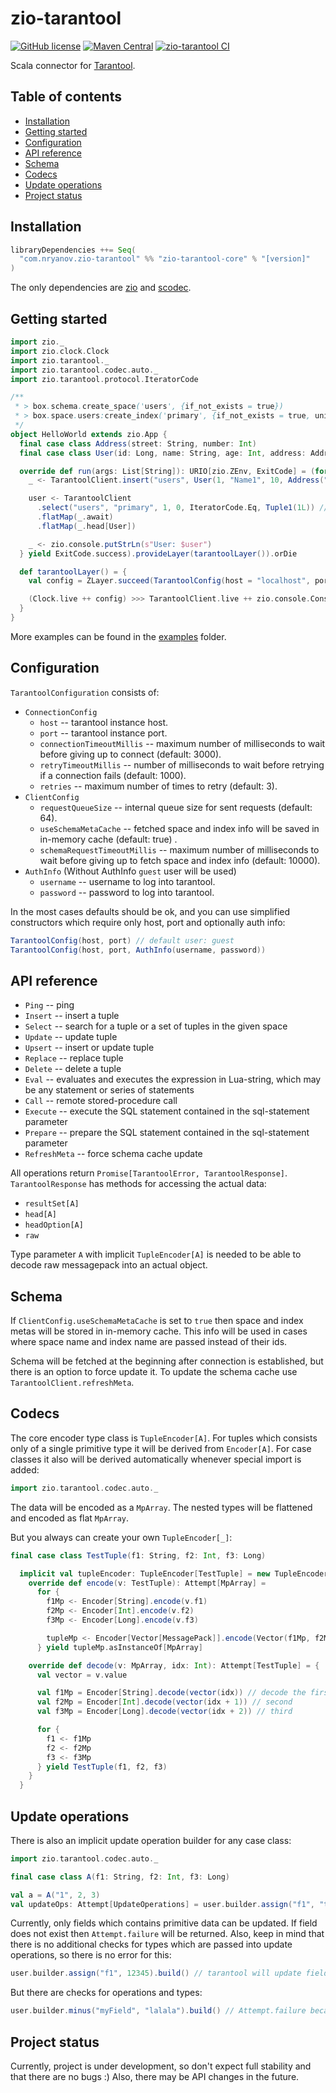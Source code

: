# zio-tarantool
[![GitHub license](https://img.shields.io/github/license/nryanov/zio-tarantool)](https://github.com/nryanov/zio-tarantool/blob/master/LICENSE)
[![Maven Central](https://maven-badges.herokuapp.com/maven-central/com.nryanov.zio-tarantool/zio-tarantool-core_2.13/badge.svg)](https://maven-badges.herokuapp.com/maven-central/com.nryanov.zio-tarantool/zio-tarantool-core_2.13)
[![zio-tarantool CI](https://github.com/nryanov/zio-tarantool/actions/workflows/scala.yml/badge.svg?branch=master)](https://github.com/nryanov/zio-tarantool/actions/workflows/scala.yml)

Scala connector for [Tarantool](https://www.tarantool.io/).

## Table of contents
* [Installation](#installation)
* [Getting started](#getting-started)
* [Configuration](#configuration)
* [API reference](#api-reference)
* [Schema](#schema)
* [Codecs](#codecs)
* [Update operations](#update-operations)
* [Project status](#project-status)

## Installation
```sbt
libraryDependencies ++= Seq(
  "com.nryanov.zio-tarantool" %% "zio-tarantool-core" % "[version]" 
)
```

The only dependencies are [zio](https://github.com/zio/zio) and [scodec](https://github.com/scodec/scodec).

## Getting started
```scala
import zio._
import zio.clock.Clock
import zio.tarantool._
import zio.tarantool.codec.auto._
import zio.tarantool.protocol.IteratorCode

/**
 * > box.schema.create_space('users', {if_not_exists = true})
 * > box.space.users:create_index('primary', {if_not_exists = true, unique = true, parts = {1, 'number'} })
 */
object HelloWorld extends zio.App {
  final case class Address(street: String, number: Int)
  final case class User(id: Long, name: String, age: Int, address: Address)

  override def run(args: List[String]): URIO[zio.ZEnv, ExitCode] = (for {
    _ <- TarantoolClient.insert("users", User(1, "Name1", 10, Address("street1", 1)))

    user <- TarantoolClient
      .select("users", "primary", 1, 0, IteratorCode.Eq, Tuple1(1L)) // response is Promise[TarantoolError, TarantoolResponse]
      .flatMap(_.await)
      .flatMap(_.head[User])

    _ <- zio.console.putStrLn(s"User: $user")
  } yield ExitCode.success).provideLayer(tarantoolLayer()).orDie

  def tarantoolLayer() = {
    val config = ZLayer.succeed(TarantoolConfig(host = "localhost", port = 3301))

    (Clock.live ++ config) >>> TarantoolClient.live ++ zio.console.Console.live
  }
}
```

More examples can be found in the [examples](examples/) folder.

## Configuration
`TarantoolConfiguration` consists of:
- `ConnectionConfig`
    - `host` -- tarantool instance host.
    - `port` -- tarantool instance port.
    - `connectionTimeoutMillis` -- maximum number of milliseconds to wait before giving up to connect (default: 3000).
    - `retryTimeoutMillis` -- number of milliseconds to wait before retrying if a connection fails (default: 1000).
    - `retries` -- maximum number of times to retry (default: 3).
- `ClientConfig`
    - `requestQueueSize` -- internal queue size for sent requests (default: 64).
    - `useSchemaMetaCache` -- fetched space and index info will be saved in in-memory cache (default: true) .
    - `schemaRequestTimeoutMillis` -- maximum number of milliseconds to wait before giving up to fetch space and index info (default: 10000).
- `AuthInfo` (Without AuthInfo `guest` user will be used)
    - `username` -- username to log into tarantool.
    - `password` -- password to log into tarantool.

In the most cases defaults should be ok, and you can use simplified constructors which require only host, port and optionally auth info:
```scala
TarantoolConfig(host, port) // default user: guest
TarantoolConfig(host, port, AuthInfo(username, password))
```

## API reference
- `Ping` -- ping
- `Insert` -- insert a tuple
- `Select` -- search for a tuple or a set of tuples in the given space
- `Update` -- update tuple
- `Upsert` -- insert or update tuple
- `Replace` -- replace tuple
- `Delete` -- delete a tuple
- `Eval` -- evaluates and executes the expression in Lua-string, which may be any statement or series of statements
- `Call` -- remote stored-procedure call
- `Execute` -- execute the SQL statement contained in the sql-statement parameter
- `Prepare` -- prepare the SQL statement contained in the sql-statement parameter
- `RefreshMeta` -- force schema cache update

All operations return `Promise[TarantoolError, TarantoolResponse]`. `TarantoolResponse` has methods for accessing the actual data:
- `resultSet[A]`
- `head[A]`
- `headOption[A]`
- `raw`

Type parameter `A` with implicit `TupleEncoder[A]` is needed to be able to decode raw messagepack into an actual object.

## Schema
If `ClientConfig.useSchemaMetaCache` is set to `true` then space and index metas will be stored in in-memory cache.
This info will be used in cases where space name and index name are passed instead of their ids. 

Schema will be fetched at the beginning after connection is established, but there is an option to force update it.
To update the schema cache use `TarantoolClient.refreshMeta`.

## Codecs
The core encoder type class is `TupleEncoder[A]`. 
For tuples which consists only of a single primitive type it will be derived from `Encoder[A]`.
For case classes it also will be derived automatically whenever special import is added:
```scala
import zio.tarantool.codec.auto._
```

The data will be encoded as a `MpArray`. The nested types will be flattened and encoded as flat `MpArray`.

But you always can create your own `TupleEncoder[_]`:
```scala
final case class TestTuple(f1: String, f2: Int, f3: Long)

  implicit val tupleEncoder: TupleEncoder[TestTuple] = new TupleEncoder[TestTuple] {
    override def encode(v: TestTuple): Attempt[MpArray] =
      for {
        f1Mp <- Encoder[String].encode(v.f1)
        f2Mp <- Encoder[Int].encode(v.f2)
        f3Mp <- Encoder[Long].encode(v.f3)

        tupleMp <- Encoder[Vector[MessagePack]].encode(Vector(f1Mp, f2Mp, f3Mp))
      } yield tupleMp.asInstanceOf[MpArray]

    override def decode(v: MpArray, idx: Int): Attempt[TestTuple] = {
      val vector = v.value

      val f1Mp = Encoder[String].decode(vector(idx)) // decode the first field
      val f2Mp = Encoder[Int].decode(vector(idx + 1)) // second
      val f3Mp = Encoder[Long].decode(vector(idx + 2)) // third

      for {
        f1 <- f1Mp
        f2 <- f2Mp
        f3 <- f3Mp
      } yield TestTuple(f1, f2, f3)
    }
  }
``` 

## Update operations
There is also an implicit update operation builder for any case class:

```scala
import zio.tarantool.codec.auto._

final case class A(f1: String, f2: Int, f3: Long)

val a = A("1", 2, 3)
val updateOps: Attempt[UpdateOperations] = user.builder.assign("f1", "test").plus("f2", 5).build()
```

Currently, only fields which contains primitive data can be updated. If field does not exist then `Attempt.failure` will be returned.
Also, keep in mind that there is no additional checks for types which are passed into update operations, so there is no error for this:
```scala
user.builder.assign("f1", 12345).build() // tarantool will update field f1 and set value to 12345 
```
But there are checks for operations and types:
```scala
user.builder.minus("myField", "lalala").build() // Attempt.failure because string value cannot be used in numeric operations
```

## Project status
Currently, project is under development, so don't expect full stability and that there are no bugs :)
Also, there may be API changes in the future.   
